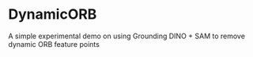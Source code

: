 # DynamicORB

A simple experimental demo on using Grounding DINO + SAM to remove dynamic ORB feature points
